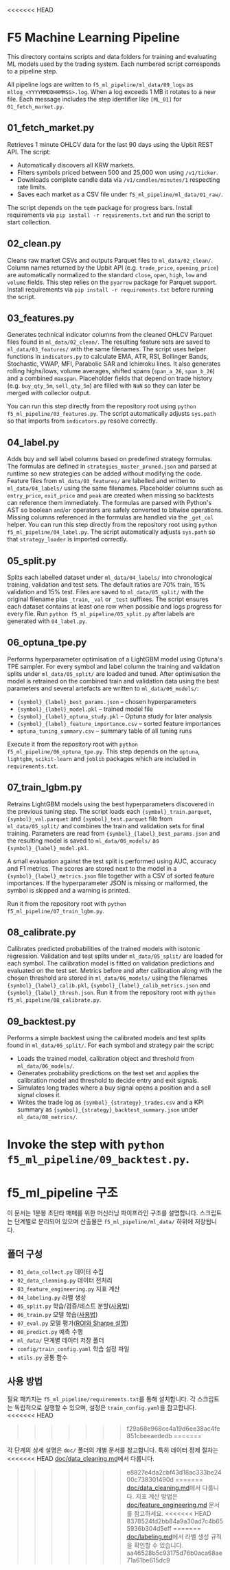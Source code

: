 <<<<<<< HEAD
# F5 Machine Learning Pipeline

This directory contains scripts and data folders for training and evaluating ML models used by the trading system. Each numbered script corresponds to a pipeline step.

All pipeline logs are written to `f5_ml_pipeline/ml_data/09_logs` as
`mllog_<YYYYMMDDHHMMSS>.log`. When a log exceeds 1 MB it rotates to a new file.
Each message includes the step identifier like `[ML_01]` for `01_fetch_market.py`.

## 01_fetch_market.py
Retrieves 1 minute OHLCV data for the last 90 days using the Upbit REST API. The script:

- Automatically discovers all KRW markets.
- Filters symbols priced between 500 and 25,000 won using `/v1/ticker`.
- Downloads complete candle data via `/v1/candles/minutes/1` respecting rate limits.
- Saves each market as a CSV file under `f5_ml_pipeline/ml_data/01_raw/`.

The script depends on the `tqdm` package for progress bars. Install requirements
via `pip install -r requirements.txt` and run the script to start collection.

## 02_clean.py
Cleans raw market CSVs and outputs Parquet files to `ml_data/02_clean/`.
Column names returned by the Upbit API (e.g. `trade_price`, `opening_price`)
are automatically normalized to the standard `close`, `open`, `high`, `low`
and `volume` fields. This step relies on the `pyarrow` package for Parquet
support. Install requirements via `pip install -r requirements.txt` before
running the script.
## 03_features.py
Generates technical indicator columns from the cleaned OHLCV Parquet files found in `ml_data/02_clean/`.
The resulting feature sets are saved to `ml_data/03_features/` with the same filenames.
The script uses helper functions in `indicators.py` to calculate EMA, ATR, RSI,
Bollinger Bands, Stochastic, VWAP, MFI, Parabolic SAR and Ichimoku lines. It
also generates rolling highs/lows, volume averages, shifted spans
(`span_a_26`, `span_b_26`) and a combined `maxspan`. Placeholder fields that
depend on trade history (e.g. `buy_qty_5m`, `sell_qty_5m`) are filled with `NaN`
so they can later be merged with collector output.

You can run this step directly from the repository root using
`python f5_ml_pipeline/03_features.py`. The script automatically adjusts
`sys.path` so that imports from `indicators.py` resolve correctly.

## 04_label.py
Adds buy and sell label columns based on predefined strategy formulas.
The formulas are defined in `strategies_master_pruned.json` and parsed at
runtime so new strategies can be added without modifying the code. Feature
files from `ml_data/03_features/` are labelled and written to
`ml_data/04_labels/` using the same filenames. Placeholder columns such as
`entry_price`, `exit_price` and `peak` are created when missing so backtests can
reference them immediately. The formulas are parsed with Python's AST so boolean
`and`/`or` operators are safely converted to bitwise operations. Missing columns
referenced in the formulas are handled via the `_get_col` helper. You can run
this step directly from the repository root using `python f5_ml_pipeline/04_label.py`.
The script automatically adjusts `sys.path` so that `strategy_loader` is
imported correctly.
## 05_split.py
Splits each labelled dataset under `ml_data/04_labels/` into chronological training,
validation and test sets. The default ratios are 70% train, 15% validation and
15% test. Files are saved to `ml_data/05_split/` with the original filename
plus `_train`, `_val` or `_test` suffixes. The script ensures each dataset
contains at least one row when possible and logs progress for every file.
Run `python f5_ml_pipeline/05_split.py` after labels are generated with `04_label.py`.

## 06_optuna_tpe.py
Performs hyperparameter optimisation of a LightGBM model using Optuna's
TPE sampler. For every symbol and label column the training and validation
splits under `ml_data/05_split/` are loaded and tuned. After optimisation the
model is retrained on the combined train and validation data using the best
parameters and several artefacts are written to `ml_data/06_models/`:

- `{symbol}_{label}_best_params.json` – chosen hyperparameters
- `{symbol}_{label}_model.pkl` – trained model file
- `{symbol}_{label}_optuna_study.pkl` – Optuna study for later analysis
- `{symbol}_{label}_feature_importance.csv` – sorted feature importances
- `optuna_tuning_summary.csv` – summary table of all tuning runs

Execute it from the repository root with `python f5_ml_pipeline/06_optuna_tpe.py`.
This step depends on the `optuna`, `lightgbm`, `scikit-learn` and `joblib`
packages which are included in `requirements.txt`.

## 07_train_lgbm.py
Retrains LightGBM models using the best hyperparameters discovered in the
previous tuning step. The script loads each `{symbol}_train.parquet`,
`{symbol}_val.parquet` and `{symbol}_test.parquet` file from
`ml_data/05_split/` and combines the train and validation sets for final
training. Parameters are read from `{symbol}_{label}_best_params.json` and the
resulting model is saved to `ml_data/06_models/` as
`{symbol}_{label}_model.pkl`.

A small evaluation against the test split is performed using AUC, accuracy and
F1 metrics. The scores are stored next to the model in a
`{symbol}_{label}_metrics.json` file together with a CSV of sorted feature
importances. If the hyperparameter JSON is missing or malformed, the symbol is
skipped and a warning is printed.

Run it from the repository root with `python f5_ml_pipeline/07_train_lgbm.py`.

## 08_calibrate.py
Calibrates predicted probabilities of the trained models with isotonic regression.
Validation and test splits under `ml_data/05_split/` are loaded for each symbol.
The calibration model is fitted on validation predictions and evaluated on the
 test set. Metrics before and after calibration along with the chosen threshold
are stored in `ml_data/06_models/` using the filenames
`{symbol}_{label}_calib.pkl`, `{symbol}_{label}_calib_metrics.json` and
`{symbol}_{label}_thresh.json`.
Run it from the repository root with `python f5_ml_pipeline/08_calibrate.py`.

## 09_backtest.py
Performs a simple backtest using the calibrated models and test splits found in
`ml_data/05_split/`. For each symbol and strategy pair the script:

- Loads the trained model, calibration object and threshold from
  `ml_data/06_models/`.
- Generates probability predictions on the test set and applies the calibration
  model and threshold to decide entry and exit signals.
- Simulates long trades where a buy signal opens a position and a sell signal
  closes it.
- Writes the trade log as `{symbol}_{strategy}_trades.csv` and a KPI summary as
  `{symbol}_{strategy}_backtest_summary.json` under `ml_data/08_metrics/`.

Invoke the step with `python f5_ml_pipeline/09_backtest.py`.
=======
# f5_ml_pipeline 구조

이 문서는 1분봉 초단타 매매를 위한 머신러닝 파이프라인 구조를 설명합니다. 스크립트는 단계별로 분리되어 있으며 산출물은 `f5_ml_pipeline/ml_data/` 하위에 저장됩니다.

## 폴더 구성

- `01_data_collect.py` 데이터 수집
- `02_data_cleaning.py` 데이터 전처리
- `03_feature_engineering.py` 지표 계산
- `04_labeling.py` 라벨 생성
- `05_split.py` 학습/검증/테스트 분할([사용법](05_split.md))
- `06_train.py` 모델 학습([사용법](06_train.md))
- `07_eval.py` 모델 평가([ROI와 Sharpe 설명](roi_sharpe.md))
- `08_predict.py` 예측 수행
- `ml_data/` 단계별 데이터 저장 폴더
- `config/train_config.yaml` 학습 설정 파일
- `utils.py` 공통 함수

## 사용 방법

필요 패키지는 `f5_ml_pipeline/requirements.txt`를 통해 설치합니다.
각 스크립트는 독립적으로 실행할 수 있으며, 설정은 `train_config.yaml`을 참고합니다.
<<<<<<< HEAD
>>>>>>> f29a68e968ce4a19d6ee38ac4fe851cbeeaededb
=======

각 단계의 상세 설명은 `doc/` 폴더의 개별 문서를 참고합니다. 특히 데이터 정제 절차는
<<<<<<< HEAD
[doc/data_cleaning.md](data_cleaning.md)에서 다룹니다.
>>>>>>> e8827e4da2cbf43d18ac333be2400c738301490d
=======
[doc/data_cleaning.md](data_cleaning.md)에서 다룹니다. 지표 계산 방법은
[doc/feature_engineering.md](feature_engineering.md) 문서를 참고하세요.
<<<<<<< HEAD
>>>>>>> 8378524fd2bb84a9a30ad7c4b655936b304d5eff
=======
[doc/labeling.md](labeling.md)에서 라벨 생성 규칙을 확인할 수 있습니다.
>>>>>>> aa46528b5c93175d76b0aca68ae71a61be615dc9
